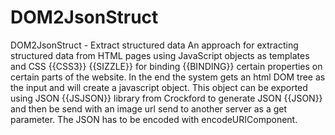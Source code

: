 # DOM2JsonStruct
DOM2JsonStruct - Extract structured data   An approach for extracting structured data from HTML pages using JavaScript objects as templates and CSS {{CSS3}} {{SIZZLE}} for binding {{BINDING}} certain properties on certain parts of the website. In the end the system gets an html DOM tree as the input and will create a javascript object. This object can be exported using JSON {{JSJSON}} library from Crockford to generate JSON {{JSON}} and then be send with an image url send to another server as a get parameter. The JSON has to be encoded with encodeURIComponent.
